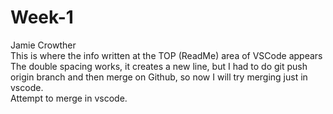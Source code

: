 # Week-1
Jamie Crowther  
This is where the info written at the TOP (ReadMe) area of VSCode appears  
The double spacing works, it creates a new line, but I had to do git push origin branch and then merge on Github, so now I will try merging just in vscode.  
Attempt to merge in vscode.